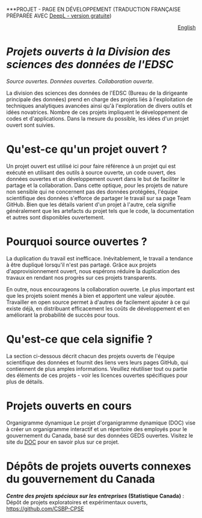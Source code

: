 ***PROJET - PAGE EN DÉVELOPPEMENT (TRADUCTION FRANÇAISE PRÉPARÉE AVEC [DeepL - version gratuite](https://www.deepl.com/translator))

<div style="text-align: right;">
    <a href="https://dsd-esdc-edsc.github.io/">English</a>
</div>

# _Projets ouverts à la Division des sciences des données de l'EDSC_
_Source ouvertes. Données ouvertes. Collaboration ouverte._

La division des sciences des données de l'EDSC (Bureau de la dirigeante principale des données) prend en charge des projets liés à l'exploitation de techniques analytiques avancées ainsi qu'à l'exploration de divers outils et idées novatrices. Nombre de ces projets impliquent le développement de codes et d'applications. Dans la mesure du possible, les idées d'un projet ouvert sont suivies.

# Qu'est-ce qu'un projet ouvert ?

Un projet ouvert est utilisé ici pour faire référence à un projet qui est exécuté en utilisant des outils à source ouverte, un code ouvert, des données ouvertes et un développement ouvert dans le but de faciliter le partage et la collaboration. Dans cette optique, pour les projets de nature non sensible qui ne concernent pas des données protégées, l'équipe scientifique des données s'efforce de partager le travail sur sa page Team GitHub. Bien que les détails varient d'un projet à l'autre, cela signifie généralement que les artefacts du projet tels que le code, la documentation et autres sont disponibles ouvertement.

# Pourquoi source ouvertes ?

La duplication du travail est inefficace. Inévitablement, le travail a tendance à être dupliqué lorsqu'il n'est pas partagé. Grâce aux projets d'approvisionnement ouvert, nous espérons réduire la duplication des travaux en rendant nos progrès sur ces projets transparents.

En outre, nous encourageons la collaboration ouverte. Le plus important est que les projets soient menés à bien et apportent une valeur ajoutée. Travailler en open source permet à d'autres de facilement ajouter à ce qui existe déjà, en distribuant efficacement les coûts de développement et en améliorant la probabilité de succès pour tous.

# Qu'est-ce que cela signifie ?

La section ci-dessous décrit chacun des projets ouverts de l'équipe scientifique des données et fournit des liens vers leurs pages GitHub, qui contiennent de plus amples informations. Veuillez réutiliser tout ou partie des éléments de ces projets - voir les licences ouvertes spécifiques pour plus de détails.

# Projets ouverts en cours

Organigramme dynamique
Le projet d'organigramme dynamique (DOC) vise à créer un organigramme interactif et un répertoire des employés pour le gouvernement du Canada, basé sur des données GEDS ouvertes. Visitez le site du [DOC](https://github.com/DSD-ESDC-EDSC/dynamic-org-chart/blob/master/README.fr.md) pour en savoir plus sur ce projet.

# Dépôts de projets ouverts connexes du gouvernement du Canada

**_Centre des projets spéciaux sur les entreprises_ (Statistique Canada)** : Dépôt de projets exploratoires et expérimentaux ouverts, https://github.com/CSBP-CPSE
